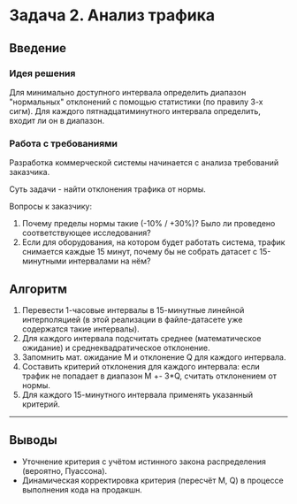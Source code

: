 # Задача 2. Анализ трафика
## Введение
### Идея решения
Для минимально доступного интервала определить диапазон "нормальных" отклонений с помощью статистики (по правилу 3-х сигм).
Для каждого пятнадцатиминутного интервала определить, входит ли он в диапазон.
### Работа с требованиями
Разработка коммерческой системы начинается с анализа требований заказчика.

Суть задачи - найти отклонения трафика от нормы.

Вопросы к заказчику:
1. Почему пределы нормы такие (-10% / +30%)? Было ли проведено соответствующее исследования?
2. Если для оборудования, на котором будет работать система, трафик снимается каждые 15 минут, почему бы не собрать
датасет с 15-минутными интервалами на нём?


## Алгоритм
1. Перевести 1-часовые интервалы в 15-минутные линейной интерполяцией
(в этой реализации в файле-датасете уже содержатся такие интервалы).
2. Для каждого интервала подсчитать среднее (математическое ожидание) и среднеквадратическое отклонение.
3. Запомнить мат. ожидание M и отклонение Q для каждого интервала.
4. Составить критерий отклонения для каждого интервала: если трафик не попадает в диапазон M +- 3*Q, 
считать отклонением от нормы.
5. Для каждого 15-минутного интервала применять указанный критерий.
---
## Выводы
* Уточнение критерия с учётом истинного закона распределения (вероятно, Пуассона).
* Динамическая корректировка критерия (пересчёт M, Q) в процессе выполнения кода на продакшн.